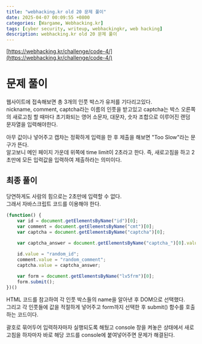 ```yaml
---
title: "webhacking.kr old 20 문제 풀이"
date: 2025-04-07 00:09:55 +0800
categories: [Wargame, Webhacking.kr]
tags: [cyber security, writeup, webhackingkr, web hacking] 
description: webhacking.kr old 20 문제 풀이
---
```


[https://webhacking.kr/challenge/code-4/](https://webhacking.kr/challenge/code-4/)
# 문제 풀이
웹사이트에 접속해보면 총 3개의 인풋 박스가 유저를 기다리고있다.<br />
nickname, comment, captcha라는 이름의 인풋을 받고있고 captcha는 박스 오른쪽의 새로고침 할 때마다 초기화되는 영어 소문자, 대문자, 숫자 조합으로 이루어진 랜덤 문자열을 입력해야한다.<br />

아무 값이나 넣어주고 캡챠는 정확하게 입력을 한 후 제출을 해보면 "Too Slow"라는 문구가 뜬다.<br />
알고보니 메인 페이지 가운데 위쪽에 time limit이 2초라고 한다. 즉, 새로고침을 하고 2초만에 모든 입력값을 입력하여 제출하라는 의미이다.<br />
## 최종 풀이
당연하게도 사람의 힘으로는 2초만에 입력할 수 없다.<br />
그래서 자바스크립트 코드를 이용해야 한다.<br />

```js
(function() {
	var id = document.getElementsByName("id")[0];
	var comment = document.getElementsByName("cmt")[0];
	var captcha = document.getElementsByName("captcha")[0];
	
	var captcha_answer = document.getElementsByName("captcha_")[0].value;

	id.value = "random_id";
	comment.value = "random_comment";
	captcha.value = captcha_answer;

	var form = document.getElementsByName("lv5frm")[0];
	form.submit();
})()
```
HTML 코드를 참고하여 각 인풋 박스들의 name을 알아낸 후 DOM으로 선택했다.<br />
그리고 각 인풋들에 값을 적절하게 넣어주고 form까지 선택한 후 submit() 함수를 호출하는 코드이다.<br />

괄호로 묶어두어 입력하자마자 실행되도록 해뒀고 console 창을 켜놓은 상태에서 새로고침을 하자마자 바로 해당 코드를 console에 붙여넣어주면 문제가 해결된다.